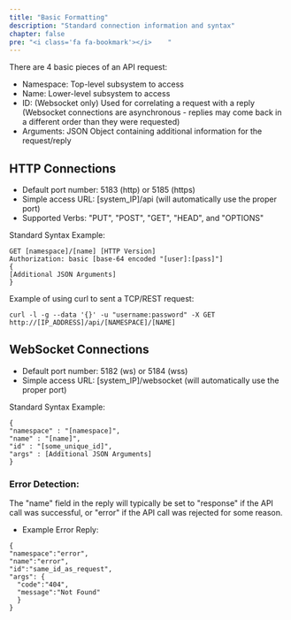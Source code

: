 ```yaml
---
title: "Basic Formatting"
description: "Standard connection information and syntax"
chapter: false
pre: "<i class='fa fa-bookmark'></i>	"
---
```


There are 4 basic pieces of an API request:

* Namespace: Top-level subsystem to access
* Name: Lower-level subsystem to access
* ID: (Websocket only) Used for correlating a request with a reply (Websocket connections are asynchronous - replies may come back in a different order than they were requested)
* Arguments: JSON Object containing additional information for the request/reply

## HTTP Connections
* Default port number: 5183 (http) or 5185 (https)
* Simple access URL: [system_IP]/api (will automatically use the proper port)
* Supported Verbs: "PUT", "POST", "GET", "HEAD", and "OPTIONS"

Standard Syntax Example:
```
GET [namespace]/[name] [HTTP Version]
Authorization: basic [base-64 encoded "[user]:[pass]"]
{
[Additional JSON Arguments]
}
```

Example of using curl to sent a TCP/REST request:
```
curl -l -g --data '{}' -u "username:password" -X GET http://[IP_ADDRESS]/api/[NAMESPACE]/[NAME]
```

## WebSocket Connections
* Default port number: 5182 (ws) or 5184 (wss)
* Simple access URL: [system_IP]/websocket (will automatically use the proper port)

Standard Syntax Example:
```
{
"namespace" : "[namespace]",
"name" : "[name]",
"id" : "[some_unique_id]",
"args" : [Additional JSON Arguments]
}
```

### Error Detection:
The "name" field in the reply will typically be set to "response" if the API call was successful, or "error" if the API call was rejected for some reason.

* Example Error Reply:

```
{
"namespace":"error",
"name":"error",
"id":"same_id_as_request",
"args": {
  "code":"404",
  "message":"Not Found"
  }
}
```
